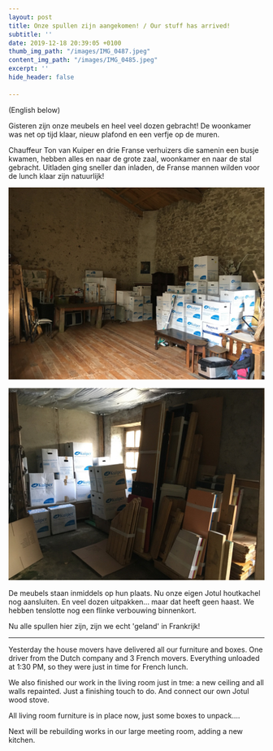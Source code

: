 ```yaml
---
layout: post
title: Onze spullen zijn aangekomen! / Our stuff has arrived!
subtitle: ''
date: 2019-12-18 20:39:05 +0100
thumb_img_path: "/images/IMG_0487.jpeg"
content_img_path: "/images/IMG_0485.jpeg"
excerpt: ''
hide_header: false

---
```

(English below)

Gisteren zijn onze meubels en heel veel dozen gebracht! De woonkamer was net op tijd klaar, nieuw plafond en een verfje op de muren.

Chauffeur Ton van Kuiper en drie Franse verhuizers die samenin een busje kwamen, hebben alles en naar de grote zaal, woonkamer en naar de stal gebracht. Uitladen ging sneller dan inladen, de Franse mannen wilden voor de lunch klaar zijn natuurlijk!

![](/images/IMG_0478.jpeg)

![](/images/IMG_0479.jpeg)

De meubels staan inmiddels op hun plaats. Nu onze eigen Jotul houtkachel nog aansluiten. En veel dozen uitpakken... maar dat heeft geen haast. We hebben tenslotte nog een flinke verbouwing binnenkort.

Nu alle spullen hier zijn, zijn we echt 'geland' in Frankrijk!

***

Yesterday the house movers have delivered all our furniture and boxes. One driver from the Dutch company and 3 French movers. Everything unloaded at 1:30 PM, so they were just in time for French lunch.

We also finished our work in the living room just in tme: a new ceiling and all walls repainted. Just a finishing touch to do. And connect our own Jotul wood stove.

All living room furniture is in place now, just some boxes to unpack.... 

Next will be rebuilding works in our large meeting room, adding a new kitchen.